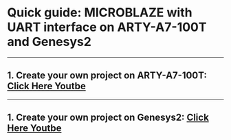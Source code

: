 # Quick guide: MICROBLAZE with UART interface on ARTY-A7-100T and Genesys2
***
## 1. Create your own project on ARTY-A7-100T: [Click Here Youtbe](https://www.youtube.com/watch?v=fS4h4jcLzOA)
***

## 1. Create your own project on Genesys2: [Click Here Youtbe](https://www.youtube.com/watch?v=fS4h4jcLzOA)
